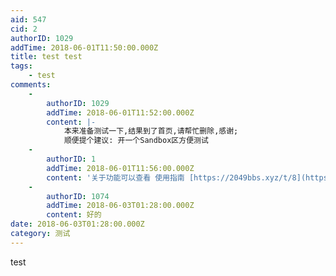 ```yaml
---
aid: 547
cid: 2
authorID: 1029
addTime: 2018-06-01T11:50:00.000Z
title: test test
tags:
    - test
comments:
    -
        authorID: 1029
        addTime: 2018-06-01T11:52:00.000Z
        content: |-
            本来准备测试一下,结果到了首页,请帮忙删除,感谢;  
            顺便提个建议: 开一个Sandbox区方便测试
    -
        authorID: 1
        addTime: 2018-06-01T11:56:00.000Z
        content: '关于功能可以查看 使用指南 [https://2049bbs.xyz/t/8](https://2049bbs.xyz/t/8)'
    -
        authorID: 1074
        addTime: 2018-06-03T01:28:00.000Z
        content: 好的
date: 2018-06-03T01:28:00.000Z
category: 测试
---
```


test

